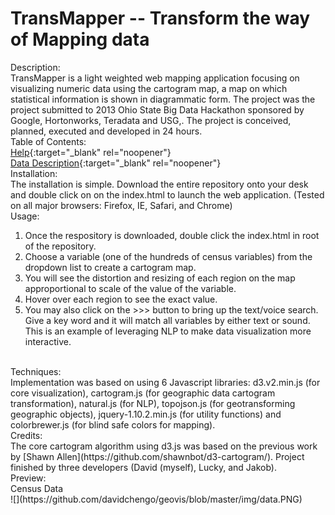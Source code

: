 
# TransMapper -- Transform the way of Mapping data

Description:<br/>
TransMapper is a light weighted web mapping application focusing on visualizing numeric data using the cartogram map, a map on which statistical information is shown in diagrammatic form. The project was the project submitted to 2013 Ohio State Big Data Hackathon sponsored by Google, Hortonworks, Teradata and USG,. The project is conceived, planned, executed and developed in 24 hours. 
<br/>
Table of Contents:<br/>
[Help](https://github.com/davidchengo/geovis/blob/master/help.html){:target="_blank" rel="noopener"}
<br/>
[Data Description](https://github.com/davidchengo/geovis/blob/master/meta.htm){:target="_blank" rel="noopener"}
<br/>
Installation:<br/>
The installation is simple. Download the entire repository onto your desk and double click on on the index.html to launch the web application. (Tested on all major browsers: Firefox, IE, Safari, and Chrome)
<br/>
Usage:<br/>
1. Once the respository is downloaded, double click the index.html in root of the repository.
2. Choose a variable (one of the hundreds of census variables) from the dropdown list to create a cartogram map.
3. You will see the distortion and resizing of each region on the map approportional to scale of the value of the variable.
4. Hover over each region to see the exact value.
5. You may also click on the >>> button to bring up the text/voice search. Give a key word and it will match all variables by either text or sound. This is an example of leveraging NLP to make data visualization more interactive.
<br/>
Techniques:<br/>
Implementation was based on using 6 Javascript libraries: d3.v2.min.js (for core visualization), cartogram.js (for geographic data cartogram transformation), natural.js (for NLP), topojson.js (for geotransforming geographic objects), jquery-1.10.2.min.js (for utility functions) and colorbrewer.js (for blind safe colors for mapping).
<br/>
Credits:<br/> 
The core cartogram algorithm using d3.js was based on the previous work by [Shawn Allen](https://github.com/shawnbot/d3-cartogram/). Project finished by three developers (David (myself), Lucky, and Jakob).
<br/>
Preview:<br/>
Census Data<br/>
![](https://github.com/davidchengo/geovis/blob/master/img/data.PNG)



        
      
